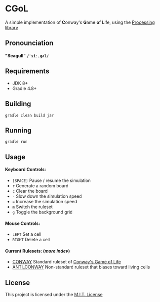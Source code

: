 # CGoL
A simple implementation of **C**onway's **G**ame **o**f **L**ife, using the [Processing library](https://processing.org/)

## Pronounciation
#### "Seagull" `/ˈsiːˌɡʌl/`

## Requirements
 - JDK 8+
 - Gradle 4.8+

## Building
`gradle clean build jar`

## Running
`gradle run`

## Usage
#### Keyboard Controls:
 - `[SPACE]` Pause / resume the simulation
 - `r` Generate a random board
 - `c` Clear the board
 - `-` Slow down the simulation speed
 - `=` Increase the simulation speed
 - `m` Switch the ruleset
 - `g` Toggle the background grid
 
#### Mouse Controls:
 - `LEFT` Set a cell
 - `RIGHT` Delete a cell
 
#### Current Rulesets: (_more indev_)
 - [CONWAY](https://github.com/Matthewacon/CGoL/blob/master/src/java/cgol/src/io/github/matthewacon/cgol/Main.java#L14)  Standard ruleset of [Conway's Game of Life](https://en.wikipedia.org/wiki/Conway%27s_Game_of_Life#Rules)
 - [ANTI_CONWAY](https://github.com/Matthewacon/CGoL/blob/master/src/java/cgol/src/io/github/matthewacon/cgol/Main.java#L45) Non-standard ruleset that biases toward living cells

## License
This project is licensed under the [M.I.T. License](https://github.com/Matthewacon/CGoL/blob/master/LICENSE)
